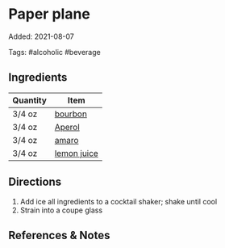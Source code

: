 # Paper plane

Added: 2021-08-07

Tags: #alcoholic #beverage

## Ingredients

| Quantity | Item                                          |
| -------- | --------------------------------------------- |
| 3/4 oz   | [bourbon](../_ingredients/bourbon.md)         |
| 3/4 oz   | [Aperol](../_ingredients/aperol.md)           |
| 3/4 oz   | [amaro](../_ingredients/amaro.md)             |
| 3/4 oz   | [lemon juice](../_ingredients/lemon-juice.md) |

## Directions

1. Add ice all ingredients to a cocktail shaker; shake until cool
2. Strain into a coupe glass

## References & Notes

[^1]: [Original recipe](https://www.liquor.com/recipes/the-paper-plane/)

